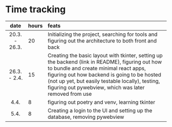 # Time tracking

| date | hours | feats  |
| :----:|:-----| :-----|
| 20.3. - 26.3. | 20    | Initializing the project, searching for tools and figuring out the architecture to both front and back |
| 26.3. - 2.4. |  15    | Creating the basic layout with tkinter, setting up the backend (link in README), figuring out how to bundle and create minimal react apps, figuring out how backend is going to be hosted (not up yet, but easily testable locally), testing, figuring out pywebview, which was later removed from use |
| 4.4. | 8    | figuring out poetry and venv, learning tkinter |
| 5.4. | 8    | Creating a login to the UI and setting up the database, removing pywebview |
